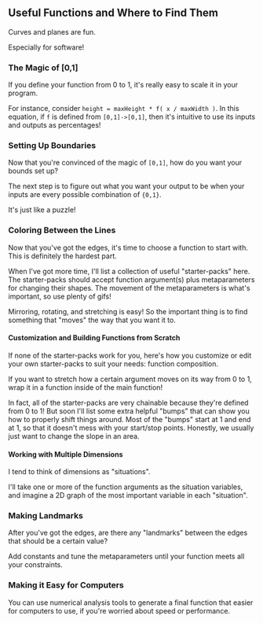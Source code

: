 
## Useful Functions and Where to Find Them

Curves and planes are fun.

Especially for software!

### The Magic of [0,1]

If you define your function from 0 to 1, it's really easy to scale it in your program.

For instance, consider `height = maxHeight * f( x / maxWidth )`. In this equation, if `f` is defined from `[0,1]->[0,1]`, then it's intuitive to use its inputs and outputs as percentages! 

### Setting Up Boundaries

Now that you're convinced of the magic of `[0,1]`, how do you want your bounds set up?

The next step is to figure out what you want your output to be when your inputs are every possible combination of `{0,1}`.

It's just like a puzzle!

### Coloring Between the Lines

Now that you've got the edges, it's time to choose a function to start with. This is definitely the hardest part.

When I've got more time, I'll list a collection of useful "starter-packs" here. The starter-packs should accept function argument(s) plus metaparameters for changing their shapes. The movement of the metaparameters is what's important, so use plenty of gifs!

Mirroring, rotating, and stretching is easy! So the important thing is to find something that "moves" the way that you want it to. 

#### Customization and Building Functions from Scratch

If none of the starter-packs work for you, here's how you customize or edit your own starter-packs to suit your needs: function composition.

If you want to stretch how a certain argument moves on its way from 0 to 1, wrap it in a function inside of the main function!

In fact, all of the starter-packs are very chainable because they're defined from 0 to 1! But soon I'll list some extra helpful "bumps" that can show you how to properly shift things around. Most of the "bumps" start at 1 and end at 1, so that it doesn't mess with your start/stop points. Honestly, we usually just want to change the slope in an area.

#### Working with Multiple Dimensions

I tend to think of dimensions as "situations".

I'll take one or more of the function arguments as the situation variables, and imagine a 2D graph of the most important variable in each "situation".

### Making Landmarks

After you've got the edges, are there any "landmarks" between the edges that should be a certain value?

Add constants and tune the metaparameters until your function meets all your constraints.

### Making it Easy for Computers

You can use numerical analysis tools to generate a final function that easier for computers to use, if you're worried about speed or performance.
